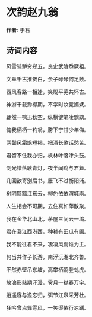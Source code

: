 # 次韵赵九翁

**作者**: 于石

## 诗词内容

风雪骑馿穷郑五，良史武陵忝厥祖。

文章千古推贺白，余子碌碌何足数。

西风客路一相逢，笑睨平芜共怀古。

神游千载渺襟期，不学时妆竞媚妩。

翩然一鹗迅秋空，纵横健笔凌鹦鹉。

愧我栖栖一钓翁，胯下宁甘少年侮。

两鬓风霜飒短褐，把酒长歌话愁苦。

君留不住我亦归，枫林叶落津头鼓。

剑光错落耿青灯，夜半闻鸡与君舞。

几回欲寄别后书，雁飞不过衡阳浦。

树阴黯黯江东云，柳色依依渭城雨。

人生相会不可期，去住真如萍散聚。

我在金华北山北，茅屋三间云一坞。

君在濲江西港西，种秫有田瓜有圃。

我不能往君不来，凄凄风雨谁为主。

何当共作子长游，南浮沅湘北齐鲁。

不然赤壁吊东坡，高攀栖鹘登虬虎。

放浪形骸期汗漫，霁月一襟春万宇。

逍遥容与澹忘归，弭节江皋采芳杜。

狂吟曾点舞雩风，一笑渠侬行凉踽。


